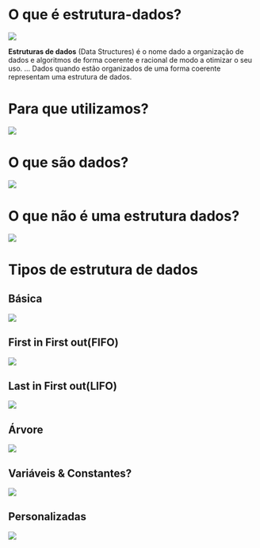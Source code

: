 # O que é estrutura-dados?
![](../resources/images/estrutura-dados.jpg)
 
****Estruturas de dados**** (Data Structures) é o nome dado a organização de dados e algoritmos de forma coerente e racional de modo a otimizar o seu uso. ... Dados quando estão organizados de uma forma coerente representam uma estrutura de dados.

# Para que utilizamos?
![](../resources/images/estrutura-dados-definicao.png)

# O que são dados?
![](../resources/images/estrutura-dados-dado.png)

# O que não é uma estrutura dados?
![](../resources/images/estrutura-dados-fato.png)

# Tipos de estrutura de dados

## ****Básica****
![](../resources/images/estrutura-dados-basica.png)

## ****First in First out(FIFO)****
![](../resources/images/estrutura-dados-fifo.png)

## ****Last in First out(LIFO)****
![](../resources/images/estrutura-dados-lifo.png)

## ****Árvore****
![](../resources/images/estrutura-dados-arvore.png)


## ****Variáveis & Constantes?****
![](../resources/images/estrutura-dados-variaveis-constantes.png)


## ****Personalizadas****
![](../resources/images/estrutura-dados-personalizadas.png)
